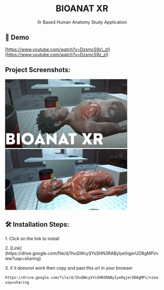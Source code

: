 <h1 align="center" id="title">BIOANAT XR</h1>

<p align="center" id="description">Xr Based Human Anatomy Study Application</p>

<h2>🚀 Demo</h2>

[https://www.youtube.com/watch?v=Dzsmc59z\_zI](https://www.youtube.com/watch?v=Dzsmc59z_zI)

<h2>Project Screenshots:</h2>

<img src="https://github.com/DEV-AKARSH/BIOANAT-XR/blob/main/Thumb.png" alt="project-screenshot" width="400">

<img src="https://github.com/DEV-AKARSH/BIOANAT-XR/blob/main/2hb.png" alt="project-screenshot" width="400">

<h2>🛠️ Installation Steps:</h2>

<p>1. Click on the link to install</p>

<p>2.
[Link](https://drive.google.com/file/d/1huQWcySYsSHN3RAByIye0qjerUD8gMPi/view?usp=sharing)
</p>

<p>3. if it doesnot work then copy and past this url in your browser</p>

```
https://drive.google.com/file/d/1huQWcySYsSHN3RAByIye0qjerUD8gMPi/view?usp=sharing
```